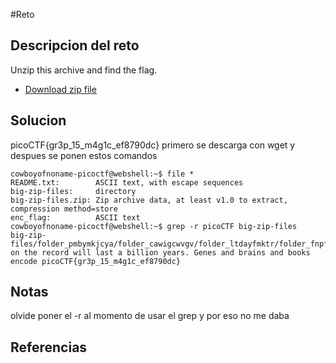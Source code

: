 #Reto 
## Descripcion del reto
Unzip this archive and find the flag.

- [Download zip file](https://artifacts.picoctf.net/c/504/big-zip-files.zip)
## Solucion
picoCTF{gr3p_15_m4g1c_ef8790dc}
primero se descarga con wget y despues se ponen estos comandos
````
cowboyofnoname-picoctf@webshell:~$ file *
README.txt:        ASCII text, with escape sequences
big-zip-files:     directory
big-zip-files.zip: Zip archive data, at least v1.0 to extract, compression method=store
enc_flag:          ASCII text
cowboyofnoname-picoctf@webshell:~$ grep -r picoCTF big-zip-files
big-zip-files/folder_pmbymkjcya/folder_cawigcwvgv/folder_ltdayfmktr/folder_fnpfclfyee/whzxrpivpqld.txt:information on the record will last a billion years. Genes and brains and books encode picoCTF{gr3p_15_m4g1c_ef8790dc}
`````
## Notas
olvide poner el -r al momento de usar el grep y por eso no me daba
## Referencias
